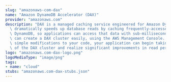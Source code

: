 ```yaml
---
slug: "amazonaws-com-dax"
name: "Amazon DynamoDB Accelerator (DAX)"
provider: "amazonaws.com"
description: "DAX is a managed caching service engineered for Amazon DynamoDB. DAX\
  \ dramatically speeds up database reads by caching frequently-accessed data from\
  \ DynamoDB, so applications can access that data with sub-millisecond latency. You\
  \ can create a DAX cluster easily, using the AWS Management Console. With a few\
  \ simple modifications to your code, your application can begin taking advantage\
  \ of the DAX cluster and realize significant improvements in read performance."
logo: "amazonaws.com-dax-logo.png"
logoMediaType: "image/png"
tags:
- name: "cloud"
stubs: "amazonaws.com-dax-stubs.json"
---
```

